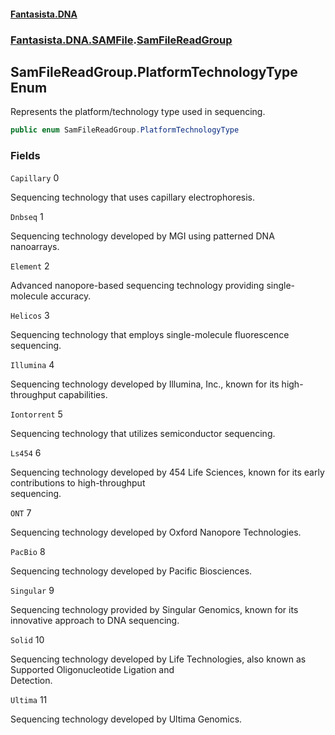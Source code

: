 #### [Fantasista.DNA](index.md 'index')
### [Fantasista.DNA.SAMFile](Fantasista.DNA.SAMFile.md 'Fantasista.DNA.SAMFile').[SamFileReadGroup](Fantasista.DNA.SAMFile.SamFileReadGroup.md 'Fantasista.DNA.SAMFile.SamFileReadGroup')

## SamFileReadGroup.PlatformTechnologyType Enum

Represents the platform/technology type used in sequencing.

```csharp
public enum SamFileReadGroup.PlatformTechnologyType
```
### Fields

<a name='Fantasista.DNA.SAMFile.SamFileReadGroup.PlatformTechnologyType.Capillary'></a>

`Capillary` 0

Sequencing technology that uses capillary electrophoresis.

<a name='Fantasista.DNA.SAMFile.SamFileReadGroup.PlatformTechnologyType.Dnbseq'></a>

`Dnbseq` 1

Sequencing technology developed by MGI using patterned DNA nanoarrays.

<a name='Fantasista.DNA.SAMFile.SamFileReadGroup.PlatformTechnologyType.Element'></a>

`Element` 2

Advanced nanopore-based sequencing technology providing single-molecule accuracy.

<a name='Fantasista.DNA.SAMFile.SamFileReadGroup.PlatformTechnologyType.Helicos'></a>

`Helicos` 3

Sequencing technology that employs single-molecule fluorescence sequencing.

<a name='Fantasista.DNA.SAMFile.SamFileReadGroup.PlatformTechnologyType.Illumina'></a>

`Illumina` 4

Sequencing technology developed by Illumina, Inc., known for its high-throughput capabilities.

<a name='Fantasista.DNA.SAMFile.SamFileReadGroup.PlatformTechnologyType.Iontorrent'></a>

`Iontorrent` 5

Sequencing technology that utilizes semiconductor sequencing.

<a name='Fantasista.DNA.SAMFile.SamFileReadGroup.PlatformTechnologyType.Ls454'></a>

`Ls454` 6

Sequencing technology developed by 454 Life Sciences, known for its early contributions to high-throughput  
sequencing.

<a name='Fantasista.DNA.SAMFile.SamFileReadGroup.PlatformTechnologyType.ONT'></a>

`ONT` 7

Sequencing technology developed by Oxford Nanopore Technologies.

<a name='Fantasista.DNA.SAMFile.SamFileReadGroup.PlatformTechnologyType.PacBio'></a>

`PacBio` 8

Sequencing technology developed by Pacific Biosciences.

<a name='Fantasista.DNA.SAMFile.SamFileReadGroup.PlatformTechnologyType.Singular'></a>

`Singular` 9

Sequencing technology provided by Singular Genomics, known for its innovative approach to DNA sequencing.

<a name='Fantasista.DNA.SAMFile.SamFileReadGroup.PlatformTechnologyType.Solid'></a>

`Solid` 10

Sequencing technology developed by Life Technologies, also known as Supported Oligonucleotide Ligation and  
Detection.

<a name='Fantasista.DNA.SAMFile.SamFileReadGroup.PlatformTechnologyType.Ultima'></a>

`Ultima` 11

Sequencing technology developed by Ultima Genomics.